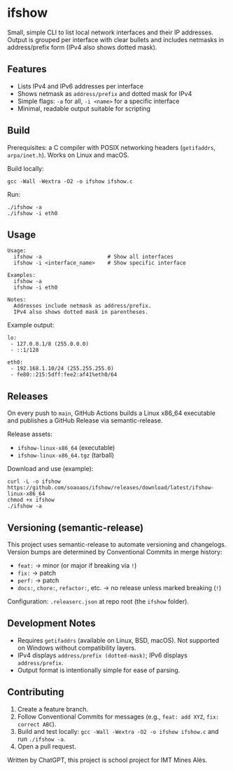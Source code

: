 # ifshow

Small, simple CLI to list local network interfaces and their IP addresses. Output is grouped per interface with clear bullets and includes netmasks in address/prefix form (IPv4 also shows dotted mask).

## Features
- Lists IPv4 and IPv6 addresses per interface
- Shows netmask as `address/prefix` and dotted mask for IPv4
- Simple flags: `-a` for all, `-i <name>` for a specific interface
- Minimal, readable output suitable for scripting

## Build
Prerequisites: a C compiler with POSIX networking headers (`getifaddrs`, `arpa/inet.h`). Works on Linux and macOS.

Build locally:

```
gcc -Wall -Wextra -O2 -o ifshow ifshow.c
```

Run:

```
./ifshow -a
./ifshow -i eth0
```

## Usage

```
Usage:
  ifshow -a                     # Show all interfaces
  ifshow -i <interface_name>    # Show specific interface

Examples:
  ifshow -a
  ifshow -i eth0

Notes:
  Addresses include netmask as address/prefix.
  IPv4 also shows dotted mask in parentheses.
```

Example output:

```
lo:
 - 127.0.0.1/8 (255.0.0.0)
 - ::1/128

eth0:
 - 192.168.1.10/24 (255.255.255.0)
 - fe80::215:5dff:fee2:af41%eth0/64
```

## Releases

On every push to `main`, GitHub Actions builds a Linux x86_64 executable and publishes a GitHub Release via semantic-release.

Release assets:
- `ifshow-linux-x86_64` (executable)
- `ifshow-linux-x86_64.tgz` (tarball)

Download and use (example):

```
curl -L -o ifshow https://github.com/soaoaos/ifshow/releases/download/latest/ifshow-linux-x86_64
chmod +x ifshow
./ifshow -a
```

## Versioning (semantic-release)

This project uses semantic-release to automate versioning and changelogs. Version bumps are determined by Conventional Commits in merge history:
- `feat:` → minor (or major if breaking via `!`)
- `fix:` → patch
- `perf:` → patch
- `docs:`, `chore:`, `refactor:`, etc. → no release unless marked breaking (`!`)

Configuration: `.releaserc.json` at repo root (the `ifshow` folder).

## Development Notes

- Requires `getifaddrs` (available on Linux, BSD, macOS). Not supported on Windows without compatibility layers.
- IPv4 displays `address/prefix (dotted-mask)`; IPv6 displays `address/prefix`.
- Output format is intentionally simple for ease of parsing.

## Contributing

1. Create a feature branch.
2. Follow Conventional Commits for messages (e.g., `feat: add XYZ`, `fix: correct ABC`).
3. Build and test locally: `gcc -Wall -Wextra -O2 -o ifshow ifshow.c` and run `./ifshow -a`.
4. Open a pull request.


Written by ChatGPT, this project is school project for IMT Mines Alès.